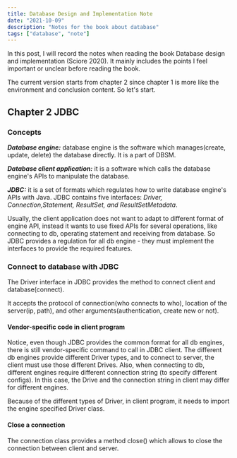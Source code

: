```yaml
---
title: Database Design and Implementation Note
date: "2021-10-09"
description: "Notes for the book about database"
tags: ["database", "note"]
---
```




In this post, I will record the notes when reading the book Database design and implementation (Sciore 2020). It mainly includes the points I feel important or unclear before reading the book. 

The current version starts from chapter 2 since chapter 1 is more like the environment and conclusion   content. So let's start.

## Chapter 2 JDBC

### Concepts

***Database engine:*** database engine is the software which manages(create, update, delete) the database directly. It is a part of DBSM.

***Database client application:*** it is a software which calls the database engine's APIs to manipulate the database.

***JDBC:*** it is a set of formats which regulates how to write database engine's APIs with Java. JDBC contains five interfaces: *Driver, Connection,Statement, ResultSet, and ResultSetMetadata*.

Usually, the client application does not want to adapt to different format of engine API, instead it wants to use fixed APIs for several operations, like connecting to db, operating statement and receiving from database. So JDBC provides a regulation for all db engine - they must implement the interfaces to provide the required features.

### Connect to database with JDBC

The Driver interface in JDBC provides the method to connect client and database(connect). 

It accepts the protocol of connection(who connects to who), location of the server(ip, path), and other arguments(authentication, create new or not).

#### Vendor-specific code in client program

Notice, even though JDBC provides the common format for all db engines, there is still vendor-specific command to call in JDBC client. The different db engines provide different Driver types, and to connect to server, the client must use those different Drives. Also, when connecting to db, different engines require different connection string (to specify different configs). In this case, the Drive and the connection string in client may differ for different engines.

Because of the different types of Driver, in client program, it needs to import the engine specified Driver class.

#### Close a connection

The connection class provides a method close() which allows to close the connection between client and server.

